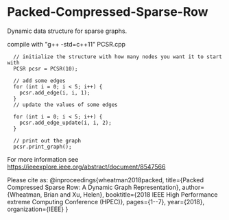 # Packed-Compressed-Sparse-Row

Dynamic data structure for sparse graphs.

compile with "g++ -std=c++11" PCSR.cpp

```
  // initialize the structure with how many nodes you want it to start with
  PCSR pcsr = PCSR(10);

  // add some edges
  for (int i = 0; i < 5; i++) {
    pcsr.add_edge(i, i, 1);
  }
  // update the values of some edges

  for (int i = 0; i < 5; i++) {
    pcsr.add_edge_update(i, i, 2);
  }

  // print out the graph
  pcsr.print_graph();
```

For more information see https://ieeexplore.ieee.org/abstract/document/8547566

Please cite as:
@inproceedings{wheatman2018packed,
  title={Packed Compressed Sparse Row: A Dynamic Graph Representation},
  author={Wheatman, Brian and Xu, Helen},
  booktitle={2018 IEEE High Performance extreme Computing Conference (HPEC)},
  pages={1--7},
  year={2018},
  organization={IEEE}
}
